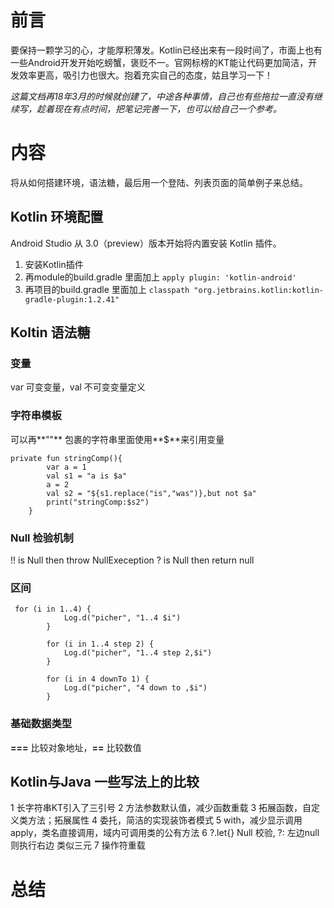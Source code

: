 # 前言
要保持一颗学习的心，才能厚积薄发。Kotlin已经出来有一段时间了，市面上也有一些Android开发开始吃螃蟹，褒贬不一。官网标榜的KT能让代码更加简洁，开发效率更高，吸引力也很大。抱着充实自己的态度，姑且学习一下！

*这篇文档再18年3月的时候就创建了，中途各种事情，自己也有些拖拉一直没有继续写，趁着现在有点时间，把笔记完善一下，也可以给自己一个参考。*

# 内容
将从如何搭建环境，语法糖，最后用一个登陆、列表页面的简单例子来总结。

## Kotlin 环境配置
Android Studio 从 3.0（preview）版本开始将内置安装 Kotlin 插件。
1. 安装Kotlin插件
2. 再module的build.gradle 里面加上
```apply plugin: 'kotlin-android'``` 
3. 再项目的build.gradle 里面加上 
```classpath "org.jetbrains.kotlin:kotlin-gradle-plugin:1.2.41"```

## Koltin 语法糖
### 变量
var 可变变量，val 不可变变量定义

### 字符串模板
可以再**""** 包裹的字符串里面使用**$**来引用变量

```
private fun stringComp(){
        var a = 1
        val s1 = "a is $a"
        a = 2
        val s2 = "${s1.replace("is","was")},but not $a"
        print("stringComp:$s2")
    }

```
### Null 检验机制
!! is Null then throw NullExeception
? is Null then return null

### 区间
```
 for (i in 1..4) {
            Log.d("picher", "1..4 $i")
        }

        for (i in 1..4 step 2) {
            Log.d("picher", "1..4 step 2,$i")
        }

        for (i in 4 downTo 1) {
            Log.d("picher", "4 down to ,$i")
        }
```

### 基础数据类型
**===** 比较对象地址，**==** 比较数值 

## Kotlin与Java 一些写法上的比较 
1 长字符串KT引入了三引号
2 方法参数默认值，减少函数重载
3 拓展函数，自定义类方法；拓展属性
4 委托，简洁的实现装饰者模式
5 with，减少显示调用 apply，类名直接调用，域内可调用类的公有方法
6 ?.let{} Null 校验, ?: 左边null 则执行右边 类似三元
7 操作符重载 


# 总结

